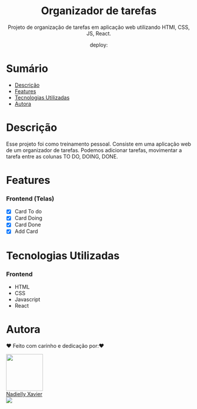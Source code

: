 <h1 align="center">Organizador de  tarefas</h1>

<p align="center">Projeto de organização de tarefas em aplicação web utilizando HTMl, CSS, JS, React.</p>

<p align="center">deploy:</p>



# Sumário

- [Descrição](#Descrição)
- [Features](#Features)
- [Tecnologias Utilizadas](#Tecnologias-Utilizadas)
- [Autora](#Autora)

# Descrição

Esse projeto foi como treinamento pessoal. Consiste em uma aplicação web de um organizador de tarefas. Podemos adicionar tarefas, movimentar a tarefa entre as colunas TO DO, DOING, DONE.

# Features

### Frontend (Telas)

- [x] Card To do
- [x] Card Doing
- [x] Card Done
- [x] Add Card

# Tecnologias Utilizadas

### Frontend

- HTML
- CSS
- Javascript
- React


# Autora

❤️ Feito com carinho e dedicação por:❤️ 


<div ><img src="https://avatars.githubusercontent.com/u/105972020?v=4" width="100px;" alt=""/></div>

<div ><a href="https://github.com/nadiellymedeiros">Nadielly Xavier</a></div>

<div ><a href="https://www.linkedin.com/in/nadielly-xavier-de-medeiros/"><img src="https://img.shields.io/badge/-Nadielly-blue?style=flat-square&logo=Linkedin&logoColor=white"/></a></div>

</br></br>
